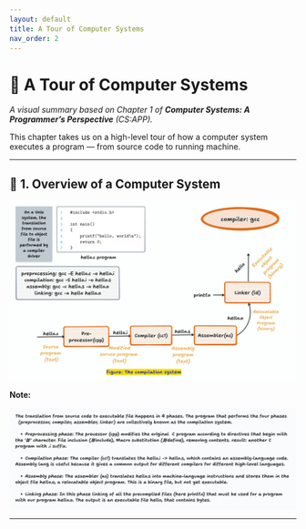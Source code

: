 ```yaml
---
layout: default
title: A Tour of Computer Systems
nav_order: 2
---
```


# 🧭 A Tour of Computer Systems

_A visual summary based on Chapter 1 of **Computer Systems: A Programmer’s Perspective** (CS:APP)._

This chapter takes us on a high-level tour of how a computer system executes a program — from source code to running machine.

---

## 🔹 1. Overview of a Computer System

![Compilation System](assets/images/tour-of-computer-systems/1.compilation-system.webp)

**Note:**

![Compilation System Brief](assets/images/tour-of-computer-systems/1a.compsystext.webp)

---
